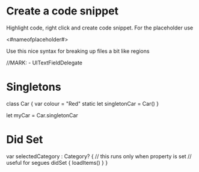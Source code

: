 # Create a code snippet

Highlight code, right click and create code snippet.  For the placeholder use

<#nameofplaceholder#>

Use this nice syntax for breaking up files a bit like regions

//MARK: - UITextFieldDelegate

# Singletons

class Car {
    var colour = "Red"
    static let singletonCar = Car()
}

let myCar = Car.singletonCar

# Did Set

var selectedCategory : Category? {
    // this runs only when property is set
    // useful for segues
        didSet {
            loadItems()
        }
    }